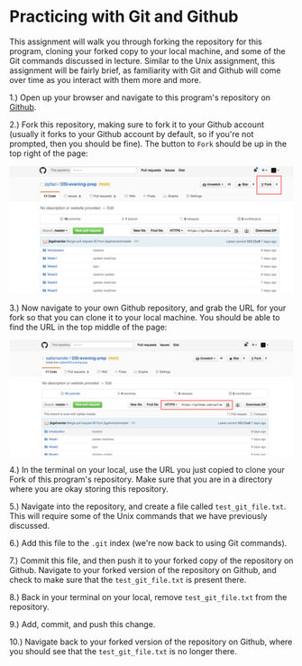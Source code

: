 # Practicing with Git and Github

This assignment will walk you through forking the repository for this 
program, cloning your forked copy to your local machine, and some of the 
Git commands discussed in lecture. Similar to the Unix assignment, this 
assignment will be fairly brief, as familiarity with Git and Github will 
come over time as you interact with them more and more. 

1.) Open up your browser and navigate to this program's repository on 
[Github](https://github.com/zipfian/DSI-evening-prep). 

2.) Fork this repository, making sure to fork it to your Github
account (usually it forks to your Github account by default, so if you're not
prompted, then you should be fine). The button to `Fork` should be up in the 
top right of the page: 

![Github Forking](imgs/github_fork.png)

3.) Now navigate to your own Github repository, and grab the URL for your 
fork so that you can clone it to your local machine. You should be able 
to find the URL in the top middle of the page: 

![Clone Fork](imgs/clone_fork.png)

4.) In the terminal on your local, use the URL you just copied to clone 
your Fork of this program's repository. Make sure that you are in a directory
where you are okay storing this repository. 

5.) Navigate into the repository, and create a file called `test_git_file.txt`.
This will require some of the Unix commands that we have previously discussed. 

6.) Add this file to the `.git` index (we're now back to using Git commands). 

7.) Commit this file, and then push it to your forked copy of the repository 
on Github. Navigate to your forked version of the repository on Github, and 
check to make sure that the `test_git_file.txt` is present there. 

8.) Back in your terminal on your local, remove `test_git_file.txt` from 
the repository. 

9.) Add, commit, and push this change. 

10.) Navigate back to your forked version of the repository on Github, where
you should see that the `test_git_file.txt` is no longer there. 
